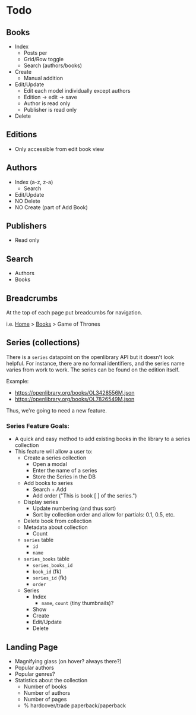 # Todo

## Books

- Index
  - Posts per
  - Grid/Row toggle
  - Search (authors/books)
- Create
  - Manual addition  
- Edit/Update
  - Edit each model individually except authors
  - Edition -> edit -> save
  - Author is read only
  - Publisher is read only
- Delete

## Editions

- Only accessible from edit book view


## Authors

- Index (a-z, z-a)
    - Search
- Edit/Update
- NO Delete 
- NO Create (part of Add Book)

## Publishers

- Read only

## Search

- Authors
- Books

## Breadcrumbs

At the top of each page put breadcumbs for navigation.

i.e. [Home]('#') > [Books]('#') > Game of Thrones 

## Series (collections)

There is a `series` datapoint on the openlibrary API but it doesn't look helpful.
For instance, there are no formal identifiers, and the series name varies from 
work to work. The series can be found on the edition itself.

Example:
- https://openlibrary.org/books/OL3428556M.json
- https://openlibrary.org/books/OL7826549M.json

Thus, we're going to need a new feature.

### Series Feature Goals:
  
- A quick and easy method to add existing books in the library to a series
  collection
- This feature will allow a user to:
    - Create a series collection
        - Open a modal
        - Enter the name of a series
        - Store the Series in the DB
    - Add books to series
        - Search + Add
        - Add order ("This is book [   ] of the series.")
    - Display series
        - Update numbering (and thus sort)
        - Sort by collection order and allow for partials: 0.1, 0.5, etc.
    - Delete book from collection
    - Metadata about collection
        - Count
    - `series` table
        - `id`
        - `name`
    - `series_books` table
        - `series_books_id`
        - `book_id` (fk)
        - `series_id` (fk)
        - `order`
    - Series
      - Index 
        - `name`, `count` (tiny thumbnails)?
      - Show
      - Create
      - Edit/Update
      - Delete


## Landing Page

- Magnifying glass (on hover? always there?)
- Popular authors
- Popular genres?
- Statistics about the collection
    - Number of books
    - Number of authors
    - Number of pages
    - % hardcover/trade paperback/paperback
